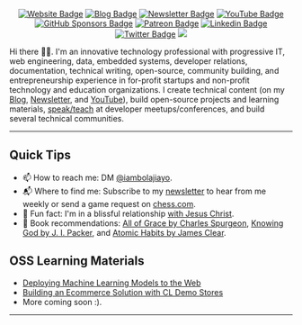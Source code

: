 <div align="center">
  
[![Website Badge](https://img.shields.io/badge/-Portfolio-3B7EBF?style=for-the-badge&logo=Google-Chrome&logoColor=white&link=https://bolajiayodeji.com)](https://bolajiayodeji.com) [![Blog Badge](https://img.shields.io/badge/-Blog-3B7EBF?style=for-the-badge&logo=Hashnode&logoColor=white&link=https://blog.bolajiayodeji.com)](https://blog.bolajiayodeji.com) [![Newsletter Badge](https://img.shields.io/badge/-Newsletter-3B7EBF?style=for-the-badge&logo=Substack&logoColor=white&link=https://bawd.bolajiayodeji.com)](https://bawd.bolajiayodeji.com) [![YouTube Badge](https://img.shields.io/badge/-Youtube-3B7EBF?style=for-the-badge&logo=Youtube&logoColor=white&link=https://www.youtube.com/c/bolajiayodeji)](https://www.youtube.com/c/bolajiayodeji) [![GitHub Sponsors Badge](https://img.shields.io/badge/-github%20sponsors-3B7EBF?style=for-the-badge&logo=github&logoColor=white&link=https://github.com/sponsors/BolajiAyodeji)](https://github.com/sponsors/BolajiAyodeji) [![Patreon Badge](https://img.shields.io/badge/-Patreon-3B7EBF?style=for-the-badge&logo=Patreon&logoColor=white&link=https://patreon.com/bolajiayodeji)](https://patreon.com/bolajiayodeji) [![Linkedin Badge](https://img.shields.io/badge/-LinkedIn-3B7EBF?style=for-the-badge&logo=Linkedin&logoColor=white&link=https://www.linkedin.com/in/iambolajiayo)](https://www.linkedin.com/in/iambolajiayo) [![Twitter Badge](https://img.shields.io/badge/-@iambolajiayo-3B7EBF?style=for-the-badge&logo=x&logoColor=white&link=https://twitter.com/iambolajiayo)](https://twitter.com/iambolajiayo) ![](https://komarev.com/ghpvc/?username=BolajiAyodeji&style=for-the-badge)

</div>

Hi there 👋🏾. I'm an innovative technology professional with progressive IT, web engineering, data, embedded systems, developer relations, documentation, technical writing, open-source, community building, and entrepreneurship experience in for-profit startups and non-profit technology and education organizations. I create technical content (on my [Blog](https://blog.bolajiayodeji.com), [Newsletter](https://bawd.bolajiayodeji.com), and [YouTube](https://www.youtube.com/c/bolajiayodeji)), build open-source projects and learning materials, [speak/teach](https://slides.com/bolajiayodeji) at developer meetups/conferences, and build several technical communities.

---

## Quick Tips

- 📫 How to reach me: DM [@iambolajiayo](https://twitter.com/iambolajiayo).
- 📬 Where to find me: Subscribe to my [newsletter](https://bawd.bolajiayodeji.com) to hear from me weekly or send a game request on [chess.com](https://chess.com/member/bolajiayodeji).
- 💙 Fun fact: I'm in a blissful relationship [with Jesus Christ]( https://www.biblegateway.com/passage/?search=1+Corinthians+15%3A1-11&version=NKJV).
- 📖 Book recommendations: [All of Grace by Charles Spurgeon](https://bit.ly/3KYYHij), [Knowing God by J. I. Packer](https://bit.ly/3EdCFUW), and [Atomic Habits by James Clear](https://bit.ly/45r1kBH).

## OSS Learning Materials

- [Deploying Machine Learning Models to the Web](https://github.com/BolajiAyodeji/deploy-ml-web-workshop)
- [Building an Ecommerce Solution with CL Demo Stores](https://github.com/BolajiAyodeji/cl-composable-commerce-workshop)
- More coming soon :).

---
